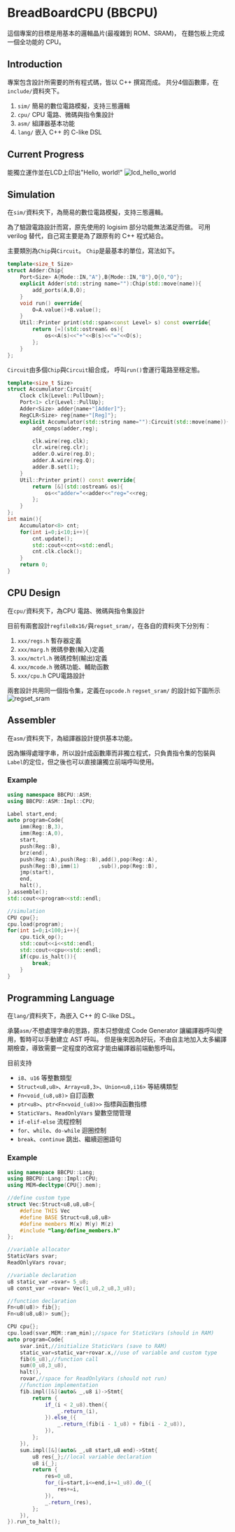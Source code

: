 # BreadBoardCPU (BBCPU)

這個專案的目標是用基本的邏輯晶片(最複雜到 ROM、SRAM)，
在麵包板上完成一個全功能的 CPU。

## Introduction

專案包含設計所需要的所有程式碼，皆以 C++ 撰寫而成。
共分4個函數庫，在`include/`資料夾下。

1. `sim/` 簡易的數位電路模擬，支持三態邏輯
2. `cpu/` CPU 電路、微碼與指令集設計
3. `asm/` 組譯器基本功能
4. `lang/` 嵌入 C++ 的 C-like DSL

## Current Progress

能獨立運作並在LCD上印出"Hello, world!"
![lcd_hello_world](examples/lcd_hello_world.gif)

## Simulation

在`sim/`資料夾下，為簡易的數位電路模擬，支持三態邏輯。

為了驗證電路設計而寫，原先使用的 logisim 部分功能無法滿足而做。
可用 verilog 替代，自己寫主要是為了跟原有的 C++ 程式結合。

主要類別為`Chip`與`Circuit`。
`Chip`是最基本的單位，寫法如下。
```c++
template<size_t Size>
struct Adder:Chip{
    Port<Size> A{Mode::IN,"A"},B{Mode::IN,"B"},O{0,"O"};
    explicit Adder(std::string name=""):Chip(std::move(name)){
        add_ports(A,B,O);
    }
    void run() override{
        O=A.value()+B.value();
    }
    Util::Printer print(std::span<const Level> s) const override{
        return [=](std::ostream& os){
            os<<A(s)<<"+"<<B(s)<<"="<<O(s);
        };
    }
};
```

`Circuit`由多個`Chip`與`Circuit`組合成，
呼叫`run()`會運行電路至穩定態。
```c++
template<size_t Size>
struct Accumulator:Circuit{
    Clock clk{Level::PullDown};
    Port<1> clr{Level::PullUp};
    Adder<Size> adder{name+"[Adder]"};
    RegCLR<Size> reg{name+"[Reg]"};
    explicit Accumulator(std::string name=""):Circuit(std::move(name)){
        add_comps(adder,reg);

        clk.wire(reg.clk);
        clr.wire(reg.clr);
        adder.O.wire(reg.D);
        adder.A.wire(reg.Q);
        adder.B.set(1);
    }
    Util::Printer print() const override{
        return [&](std::ostream& os){
            os<<"adder="<<adder<<"reg="<<reg;
        };
    }
};
int main(){
    Accumulator<8> cnt;
    for(int i=0;i<10;i++){
        cnt.update();
        std::cout<<cnt<<std::endl;
        cnt.clk.clock();
    }
    return 0;
}
```

## CPU Design

在`cpu/`資料夾下，為CPU 電路、微碼與指令集設計

目前有兩套設計`regfile8x16/`與`regset_sram/`，在各自的資料夾下分別有：
1. `xxx/regs.h` 暫存器定義
2. `xxx/marg.h` 微碼參數(輸入)定義
3. `xxx/mctrl.h` 微碼控制(輸出)定義
4. `xxx/mcode.h` 微碼功能、輔助函數
5. `xxx/cpu.h` CPU電路設計

兩套設計共用同一個指令集，定義在`opcode.h`
`regset_sram/` 的設計如下圖所示
![regset_sram](examples/regset_sram.png)

## Assembler

在`asm/`資料夾下，為組譯器設計提供基本功能。

因為懶得處理字串，所以設計成函數庫而非獨立程式，只負責指令集的包裝與`Label`的定位，但之後也可以直接讓獨立前端呼叫使用。

### Example
```c++
using namespace BBCPU::ASM;
using BBCPU::ASM::Impl::CPU;

Label start,end;
auto program=Code{
    imm(Reg::B,3),
    imm(Reg::A,0),
    start,
    push(Reg::B),
    brz(end),
    push(Reg::A),push(Reg::B),add(),pop(Reg::A),
    push(Reg::B),imm(1)      ,sub(),pop(Reg::B),
    jmp(start),
    end,
    halt(),
}.assemble();
std::cout<<program<<std::endl;

//simulation
CPU cpu{};
cpu.load(program);
for(int i=0;i<100;i++){
    cpu.tick_op();
    std::cout<<i<<std::endl;
    std::cout<<cpu<<std::endl;
    if(cpu.is_halt()){
        break;
    }
}
```

## Programming Language

在`lang/`資料夾下，為嵌入 C++ 的 C-like DSL。

承襲`asm/`不想處理字串的思路，原本只想做成 Code Generator 讓編譯器呼叫使用，暫時可以手動建立 AST 呼叫。
但是後來因為好玩，不由自主地加入太多編譯期檢查，導致需要一定程度的改寫才能由編譯器前端動態呼叫。

目前支持
* `i8`、`u16` 等整數類型
* `Struct<u8,u8>`、`Array<u8,3>`、`Union<u8,i16>` 等結構類型
* `Fn<void_(u8,u8)>` 自訂函數
* `ptr<u8>`、`ptr<Fn<void_(u8)>>` 指標與函數指標
* `StaticVars`、`ReadOnlyVars` 變數空間管理
* `if-elif-else` 流程控制
* `for`、`while`、`do-while` 迴圈控制
* `break`、`continue` 跳出、繼續迴圈語句

### Example
```c++
using namespace BBCPU::Lang;
using BBCPU::Lang::Impl::CPU;
using MEM=decltype(CPU{}.mem);

//define custom type
struct Vec:Struct<u8,u8,u8>{
    #define THIS Vec
    #define BASE Struct<u8,u8,u8>
    #define members M(x) M(y) M(z)
    #include "lang/define_members.h"
};

//variable allocator
StaticVars svar;
ReadOnlyVars rovar;

//variable declaration
u8 static_var =svar= 5_u8;
u8 const_var =rovar= Vec(1_u8,2_u8,3_u8);

//function declaration
Fn<u8(u8)> fib{};
Fn<u8(u8,u8)> sum{};

CPU cpu{};
cpu.load(svar,MEM::ram_min);//space for StaticVars (should in RAM)
auto program=Code{
    svar.init,//initialize StaticVars (save to RAM)
    static_var=static_var+rovar.x,//use of variable and custom type
    fib(6_u8),//function call
    sum(0_u8,3_u8),
    halt(),
    rovar,//space for ReadOnlyVars (should not run)
    //function implementation
    fib.impl([&](auto& _,u8 i)->Stmt{
        return {
            if_(i < 2_u8).then({
                _.return_(i),
            }).else_({
                _.return_(fib(i - 1_u8) + fib(i - 2_u8)),
            }),
        };
    }),
    sum.impl([&](auto& _,u8 start,u8 end)->Stmt{
        u8 res{_};//local variable declaration
        u8 i{_};
        return {
            res=0_u8,
            for_(i=start,i<=end,i+=1_u8).do_({
                res+=i,
            }),
            _.return_(res),
        };
    }),
}).run_to_halt();
```